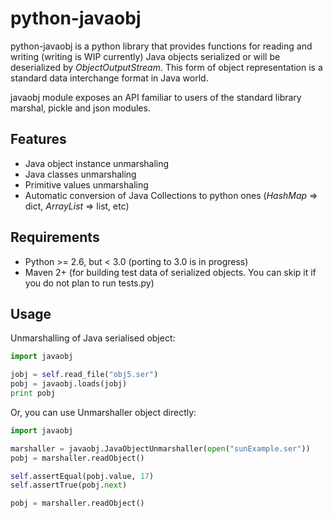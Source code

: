 # python-javaobj

python-javaobj is a python library that provides functions for reading and writing (writing is WIP currently) Java objects
serialized or will be deserialized by _ObjectOutputStream_. This form of object
representation is a standard data interchange format in Java world.

javaobj module exposes an API familiar to users of the standard library marshal, pickle and json modules.

## Features

 * Java object instance unmarshaling
 * Java classes unmarshaling
 * Primitive values unmarshaling
 * Automatic conversion of Java Collections to python ones (_HashMap_ => dict, _ArrayList_ => list, etc)
 
## Requirements

 * Python >= 2.6, but < 3.0 (porting to 3.0 is in progress)
 * Maven 2+ (for building test data of serialized objects. You can skip it if you do not plan to run tests.py)

## Usage

Unmarshalling of Java serialised object:

```python
import javaobj

jobj = self.read_file("obj5.ser")
pobj = javaobj.loads(jobj)
print pobj
```

Or, you can use Unmarshaller object directly:

```python
import javaobj

marshaller = javaobj.JavaObjectUnmarshaller(open("sunExample.ser"))
pobj = marshaller.readObject()

self.assertEqual(pobj.value, 17)
self.assertTrue(pobj.next)

pobj = marshaller.readObject()
```

